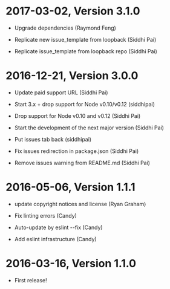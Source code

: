 2017-03-02, Version 3.1.0
=========================

 * Upgrade dependencies (Raymond Feng)

 * Replicate new issue_template from loopback (Siddhi Pai)

 * Replicate issue_template from loopback repo (Siddhi Pai)


2016-12-21, Version 3.0.0
=========================

 * Update paid support URL (Siddhi Pai)

 * Start 3.x + drop support for Node v0.10/v0.12 (siddhipai)

 * Drop support for Node v0.10 and v0.12 (Siddhi Pai)

 * Start the development of the next major version (Siddhi Pai)

 * Put issues tab back (siddhipai)

 * Fix issues redirection in package.json (Siddhi Pai)

 * Remove issues warning from README.md (Siddhi Pai)


2016-05-06, Version 1.1.1
=========================

 * update copyright notices and license (Ryan Graham)

 * Fix linting errors (Candy)

 * Auto-update by eslint --fix (Candy)

 * Add eslint infrastructure (Candy)


2016-03-16, Version 1.1.0
=========================

 * First release!
